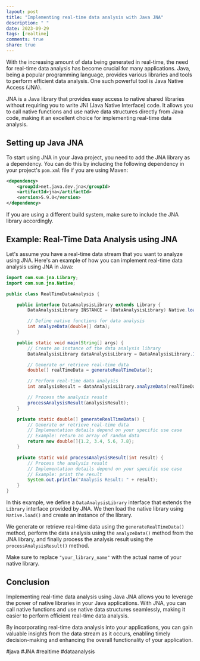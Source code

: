 ```yaml
---
layout: post
title: "Implementing real-time data analysis with Java JNA"
description: " "
date: 2023-09-29
tags: [realtime]
comments: true
share: true
---
```


With the increasing amount of data being generated in real-time, the need for real-time data analysis has become crucial for many applications. Java, being a popular programming language, provides various libraries and tools to perform efficient data analysis. One such powerful tool is Java Native Access (JNA).

JNA is a Java library that provides easy access to native shared libraries without requiring you to write JNI (Java Native Interface) code. It allows you to call native functions and use native data structures directly from Java code, making it an excellent choice for implementing real-time data analysis.

## Setting up Java JNA

To start using JNA in your Java project, you need to add the JNA library as a dependency. You can do this by including the following dependency in your project's `pom.xml` file if you are using Maven:

```xml
<dependency>
    <groupId>net.java.dev.jna</groupId>
    <artifactId>jna</artifactId>
    <version>5.9.0</version>
</dependency>
```

If you are using a different build system, make sure to include the JNA library accordingly.

## Example: Real-Time Data Analysis using JNA

Let's assume you have a real-time data stream that you want to analyze using JNA. Here's an example of how you can implement real-time data analysis using JNA in Java:

```java
import com.sun.jna.Library;
import com.sun.jna.Native;

public class RealTimeDataAnalysis {

    public interface DataAnalysisLibrary extends Library {
        DataAnalysisLibrary INSTANCE = (DataAnalysisLibrary) Native.load("your_library_name", DataAnalysisLibrary.class);

        // Define native functions for data analysis
        int analyzeData(double[] data);
    }

    public static void main(String[] args) {
        // Create an instance of the data analysis library
        DataAnalysisLibrary dataAnalysisLibrary = DataAnalysisLibrary.INSTANCE;

        // Generate or retrieve real-time data
        double[] realTimeData = generateRealTimeData();

        // Perform real-time data analysis
        int analysisResult = dataAnalysisLibrary.analyzeData(realTimeData);

        // Process the analysis result
        processAnalysisResult(analysisResult);
    }

    private static double[] generateRealTimeData() {
        // Generate or retrieve real-time data
        // Implementation details depend on your specific use case
        // Example: return an array of random data
        return new double[]{1.2, 3.4, 5.6, 7.8};
    }

    private static void processAnalysisResult(int result) {
        // Process the analysis result
        // Implementation details depend on your specific use case
        // Example: print the result
        System.out.println("Analysis Result: " + result);
    }
}
```

In this example, we define a `DataAnalysisLibrary` interface that extends the `Library` interface provided by JNA. We then load the native library using `Native.load()` and create an instance of the library.

We generate or retrieve real-time data using the `generateRealTimeData()` method, perform the data analysis using the `analyzeData()` method from the JNA library, and finally process the analysis result using the `processAnalysisResult()` method.

Make sure to replace `"your_library_name"` with the actual name of your native library.

## Conclusion

Implementing real-time data analysis using Java JNA allows you to leverage the power of native libraries in your Java applications. With JNA, you can call native functions and use native data structures seamlessly, making it easier to perform efficient real-time data analysis.

By incorporating real-time data analysis into your applications, you can gain valuable insights from the data stream as it occurs, enabling timely decision-making and enhancing the overall functionality of your application.

#java #JNA #realtime #dataanalysis